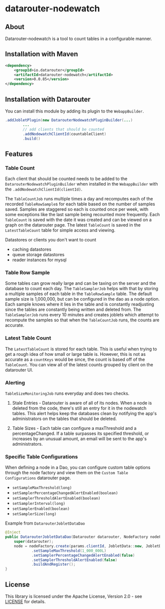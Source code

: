 # datarouter-nodewatch

## About
Datarouter-nodewatch is a tool to count tables in a configurable manner. 

## Installation with Maven

```xml
<dependency>
	<groupId>io.datarouter</groupId>
	<artifactId>datarouter-nodewatch</artifactId>
	<version>0.0.85</version>
</dependency>
```

## Installation with Datarouter

You can install this module by adding its plugin to the `WebappBuilder`.

```java
.addJobletPlugin(new DatarouterNodewatchPluginBuilder(...)
		...
		// add clients that should be counted
		.addNodewatchClientId(countableClient)
		.build()
```

## Features

### Table Count

Each client that should be counted needs to be added to the `DatarouterNodewatchPluginBuilder` when installed in the 
`WebappBuilder` with the `.addNodewatchClientId(clientId)`.

The `TableCountJob` runs multiple times a day and recomputes each of the recorded `TableRowSample`s for each table 
based on the number of samples saved. Samples are staggered so each is counted once per week, with some exceptions 
like the last sample being recounted more frequently. Each `TableCount` is saved with the date it was created and 
can be viewed on a graph on the datarouter page. The latest `TableCount` is saved in the `LatestTableCount` table 
for simple access and viewing.

Datastores or clients you don't want to count
* caching datastores
* queue storage datastores
* reader instances for mysql


### Table Row Sample

Some tables can grow really large and can be taxing on the server and the database to count each day. The 
`TableSamplerJob` helps with that by storing a multiple samples of each table in the `TableRowSample` table. The 
default sample size is 1,000,000, but can be configured in the dao as a node option. Each sample knows where it 
lies in the table and is constantly readjusting since the tables are constantly being written and deleted from. 
The `TableSamplerJob` runs every 10 minutes and creates joblets which attempt to recompute the samples so that 
when the `TableCountJob` runs, the counts are accurate.


### Latest Table Count

The `LatestTableCount` is stored for each table. This is useful when trying to get a rough idea of how small or large 
table is. However, this is not as accurate as a `countKeys` would be since, the count is based off of the `TableCount`. 
You can view all of the latest counts grouped by client on the datarouter UI. 


### Alerting

`TableSizeMonitoringJob` runs everyday and does two checks. 

1. Stale Entries - Datarouter is aware of all of its nodes. When a node is deleted from the code, there's still an 
entry for it in the nodewatch tables. This alert helps keep the databases clean by notifying the app's administrators 
on the tables that should be deleted. 

2. Table Sizes - Each table can configure a maxThreshold and a percentageChanged. If a table surpasses its specified 
threshold, or increases by an unusual amount, an email will be sent to the app's administrators. 


### Specific Table Configurations

When defining a node in a Dao, you can configure custom table options through the node factory and view them on the 
`Custom Table Configurations` datarouter page. 

* `setSampleMaxThreshold(long)`
* `setSamplerPercentageChangedAlertEnabled(boolean)`
* `setSamplerThresholdAlertEnabled(boolean)`
* `setSamplerInterval(long)`
* `setSamplerEnabled(boolean)`
* `setSamplerSize(long)`

Example from `DatarouterJobletDataDao`

```java
@Inject
public DatarouterJobletDataDao(Datarouter datarouter, NodeFactory nodeFactory, DatarouterJobletDataDaoParams params){
	super(datarouter);
	node = nodeFactory.create(params.clientId, JobletData::new, JobletDataFielder::new)
			.setSampleMaxThreshold(1_000_000L)
			.setSamplerPercentageChangedAlertEnabled(false)
			.setSamplerThresholdAlertEnabled(false)
			.buildAndRegister();
}
```

## License

This library is licensed under the Apache License, Version 2.0 - see [LICENSE](../LICENSE) for details.
